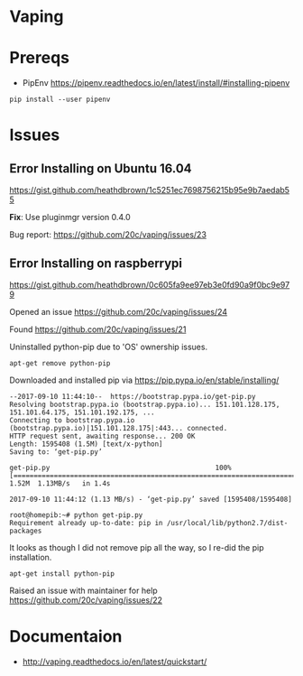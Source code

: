 # Vaping

# Prereqs
* PipEnv https://pipenv.readthedocs.io/en/latest/install/#installing-pipenv 

```
pip install --user pipenv
```

# Issues

## Error Installing on Ubuntu 16.04
https://gist.github.com/heathdbrown/1c5251ec7698756215b95e9b7aedab55

**Fix**: Use pluginmgr version 0.4.0

Bug report: https://github.com/20c/vaping/issues/23

## Error Installing on raspberrypi
https://gist.github.com/heathdbrown/0c605fa9ee97eb3e0fd90a9f0bc9e979

Opened an issue https://github.com/20c/vaping/issues/24

Found https://github.com/20c/vaping/issues/21

Uninstalled python-pip due to 'OS' ownership issues.

`apt-get remove python-pip`

Downloaded and installed pip via https://pip.pypa.io/en/stable/installing/

```root@homepib:~# wget -c https://bootstrap.pypa.io/get-pip.py
--2017-09-10 11:44:10--  https://bootstrap.pypa.io/get-pip.py
Resolving bootstrap.pypa.io (bootstrap.pypa.io)... 151.101.128.175, 151.101.64.175, 151.101.192.175, ...
Connecting to bootstrap.pypa.io (bootstrap.pypa.io)|151.101.128.175|:443... connected.
HTTP request sent, awaiting response... 200 OK
Length: 1595408 (1.5M) [text/x-python]
Saving to: ‘get-pip.py’

get-pip.py                                         100%[=================================================================================================================>]   1.52M  1.13MB/s   in 1.4s

2017-09-10 11:44:12 (1.13 MB/s) - ‘get-pip.py’ saved [1595408/1595408]

root@homepib:~# python get-pip.py
Requirement already up-to-date: pip in /usr/local/lib/python2.7/dist-packages

```

It looks as though I did not remove pip all the way, so I re-did the pip installation.

`apt-get install python-pip`

Raised an issue with maintainer for help https://github.com/20c/vaping/issues/22

# Documentaion
- http://vaping.readthedocs.io/en/latest/quickstart/
